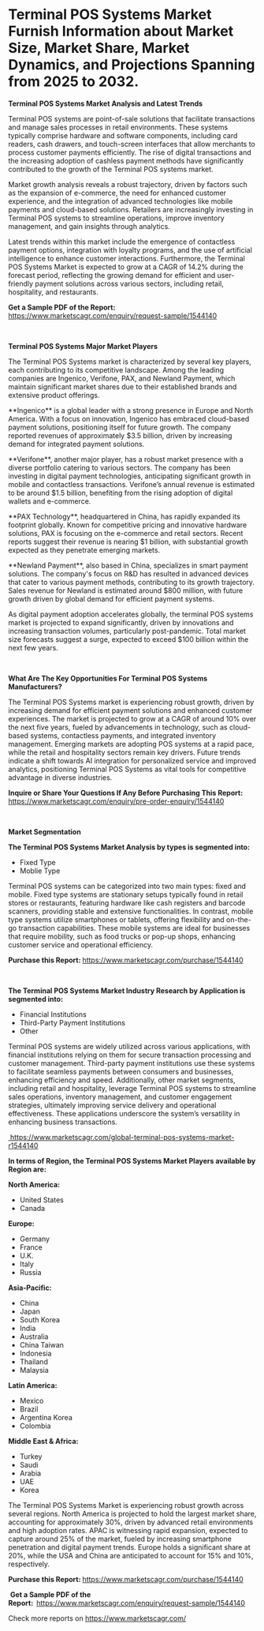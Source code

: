 <p><h1>Terminal POS Systems Market Furnish Information about Market Size, Market Share, Market Dynamics, and Projections Spanning from 2025 to 2032.</h1></p><p><strong>Terminal POS Systems Market Analysis and Latest Trends</strong></p>
<p><p>Terminal POS systems are point-of-sale solutions that facilitate transactions and manage sales processes in retail environments. These systems typically comprise hardware and software components, including card readers, cash drawers, and touch-screen interfaces that allow merchants to process customer payments efficiently. The rise of digital transactions and the increasing adoption of cashless payment methods have significantly contributed to the growth of the Terminal POS systems market.</p><p>Market growth analysis reveals a robust trajectory, driven by factors such as the expansion of e-commerce, the need for enhanced customer experience, and the integration of advanced technologies like mobile payments and cloud-based solutions. Retailers are increasingly investing in Terminal POS systems to streamline operations, improve inventory management, and gain insights through analytics.</p><p>Latest trends within this market include the emergence of contactless payment options, integration with loyalty programs, and the use of artificial intelligence to enhance customer interactions. Furthermore, the Terminal POS Systems Market is expected to grow at a CAGR of 14.2% during the forecast period, reflecting the growing demand for efficient and user-friendly payment solutions across various sectors, including retail, hospitality, and restaurants.</p></p>
<p><strong>Get a Sample PDF of the Report:&nbsp;</strong> <a href="https://www.marketscagr.com/enquiry/request-sample/1544140?utm_campaign=2313&utm_medium=2&utm_source=Github&utm_content=ia&utm_term=10022025&utm_id=terminal-pos-systems">https://www.marketscagr.com/enquiry/request-sample/1544140</a></p>
<p>&nbsp;</p>
<p><strong>Terminal POS Systems Major Market Players</strong></p>
<p><p>The Terminal POS Systems market is characterized by several key players, each contributing to its competitive landscape. Among the leading companies are Ingenico, Verifone, PAX, and Newland Payment, which maintain significant market shares due to their established brands and extensive product offerings.</p><p>**Ingenico** is a global leader with a strong presence in Europe and North America. With a focus on innovation, Ingenico has embraced cloud-based payment solutions, positioning itself for future growth. The company reported revenues of approximately $3.5 billion, driven by increasing demand for integrated payment solutions.</p><p>**Verifone**, another major player, has a robust market presence with a diverse portfolio catering to various sectors. The company has been investing in digital payment technologies, anticipating significant growth in mobile and contactless transactions. Verifone’s annual revenue is estimated to be around $1.5 billion, benefiting from the rising adoption of digital wallets and e-commerce.</p><p>**PAX Technology**, headquartered in China, has rapidly expanded its footprint globally. Known for competitive pricing and innovative hardware solutions, PAX is focusing on the e-commerce and retail sectors. Recent reports suggest their revenue is nearing $1 billion, with substantial growth expected as they penetrate emerging markets.</p><p>**Newland Payment**, also based in China, specializes in smart payment solutions. The company's focus on R&D has resulted in advanced devices that cater to various payment methods, contributing to its growth trajectory. Sales revenue for Newland is estimated around $800 million, with future growth driven by global demand for efficient payment systems.</p><p>As digital payment adoption accelerates globally, the terminal POS systems market is projected to expand significantly, driven by innovations and increasing transaction volumes, particularly post-pandemic. Total market size forecasts suggest a surge, expected to exceed $100 billion within the next few years.</p></p>
<p>&nbsp;</p>
<p><strong>What Are The Key Opportunities For Terminal POS Systems Manufacturers?</strong></p>
<p><p>The Terminal POS Systems market is experiencing robust growth, driven by increasing demand for efficient payment solutions and enhanced customer experiences. The market is projected to grow at a CAGR of around 10% over the next five years, fueled by advancements in technology, such as cloud-based systems, contactless payments, and integrated inventory management. Emerging markets are adopting POS systems at a rapid pace, while the retail and hospitality sectors remain key drivers. Future trends indicate a shift towards AI integration for personalized service and improved analytics, positioning Terminal POS Systems as vital tools for competitive advantage in diverse industries.</p></p>
<p><strong>Inquire or Share Your Questions If Any Before Purchasing This Report:</strong> <a href="https://www.marketscagr.com/enquiry/pre-order-enquiry/1544140?utm_campaign=2313&utm_medium=2&utm_source=Github&utm_content=ia&utm_term=10022025&utm_id=terminal-pos-systems">https://www.marketscagr.com/enquiry/pre-order-enquiry/1544140</a></p>
<p>&nbsp;</p>
<p><strong>Market Segmentation</strong></p>
<p><strong>The Terminal POS Systems Market Analysis by types is segmented into:</strong></p>
<p><ul><li>Fixed Type</li><li>Moblie Type</li></ul></p>
<p><p>Terminal POS systems can be categorized into two main types: fixed and mobile. Fixed type systems are stationary setups typically found in retail stores or restaurants, featuring hardware like cash registers and barcode scanners, providing stable and extensive functionalities. In contrast, mobile type systems utilize smartphones or tablets, offering flexibility and on-the-go transaction capabilities. These mobile systems are ideal for businesses that require mobility, such as food trucks or pop-up shops, enhancing customer service and operational efficiency.</p></p>
<p><strong>Purchase this Report:&nbsp;</strong><a href="https://www.marketscagr.com/purchase/1544140?utm_campaign=2313&utm_medium=2&utm_source=Github&utm_content=ia&utm_term=10022025&utm_id=terminal-pos-systems">https://www.marketscagr.com/purchase/1544140</a></p>
<p>&nbsp;</p>
<p><strong>The Terminal POS Systems Market Industry Research by Application is segmented into:</strong></p>
<p><ul><li>Financial Institutions</li><li>Third-Party Payment Institutions</li><li>Other</li></ul></p>
<p><p>Terminal POS systems are widely utilized across various applications, with financial institutions relying on them for secure transaction processing and customer management. Third-party payment institutions use these systems to facilitate seamless payments between consumers and businesses, enhancing efficiency and speed. Additionally, other market segments, including retail and hospitality, leverage Terminal POS systems to streamline sales operations, inventory management, and customer engagement strategies, ultimately improving service delivery and operational effectiveness. These applications underscore the system’s versatility in enhancing business transactions.</p></p>
<p><a href="https://www.marketscagr.com/global-terminal-pos-systems-market-r1544140?utm_campaign=2313&utm_medium=2&utm_source=Github&utm_content=ia&utm_term=10022025&utm_id=terminal-pos-systems">&nbsp;https://www.marketscagr.com/global-terminal-pos-systems-market-r1544140</a></p>
<p><strong>In terms of Region, the Terminal POS Systems Market Players available by Region are:</strong></p>
<p>
    <p> <strong> North America: </strong>
        <ul>
            <li>United States</li>
            <li>Canada</li>
        </ul>
        </p> 
    <p> <strong> Europe: </strong>
        <ul>
            <li>Germany</li>
            <li>France</li>
            <li>U.K.</li>
            <li>Italy</li>
            <li>Russia</li>
        </ul>
        </p> 
    <p> <strong> Asia-Pacific: </strong>
        <ul>
            <li>China</li>
            <li>Japan</li>
            <li>South Korea</li>
            <li>India</li>
            <li>Australia</li>
            <li>China Taiwan</li>
            <li>Indonesia</li>
            <li>Thailand</li>
            <li>Malaysia</li>
        </ul>
        </p> 
    <p> <strong> Latin America: </strong>
        <ul>
            <li>Mexico</li>
            <li>Brazil</li>
            <li>Argentina Korea</li>
            <li>Colombia</li>
        </ul>
        </p> 
    <p> <strong> Middle East & Africa: </strong>
        <ul>
            <li>Turkey</li>
            <li>Saudi</li>
            <li>Arabia</li>
            <li>UAE</li>
            <li>Korea</li>
        </ul>
    </p>
    </p>
<p><p>The Terminal POS Systems Market is experiencing robust growth across several regions. North America is projected to hold the largest market share, accounting for approximately 30%, driven by advanced retail environments and high adoption rates. APAC is witnessing rapid expansion, expected to capture around 25% of the market, fueled by increasing smartphone penetration and digital payment trends. Europe holds a significant share at 20%, while the USA and China are anticipated to account for 15% and 10%, respectively.</p></p>
<p><strong>Purchase this Report: </strong><a href="https://www.marketscagr.com/purchase/1544140?utm_campaign=2313&utm_medium=2&utm_source=Github&utm_content=ia&utm_term=10022025&utm_id=terminal-pos-systems">https://www.marketscagr.com/purchase/1544140</a></p>
<p>&nbsp;<strong>Get a Sample PDF of the Report:&nbsp;&nbsp;</strong><a href="https://www.marketscagr.com/enquiry/request-sample/1544140?utm_campaign=2313&utm_medium=2&utm_source=Github&utm_content=ia&utm_term=10022025&utm_id=terminal-pos-systems">https://www.marketscagr.com/enquiry/request-sample/1544140</a></p>
<p><strong></strong></p>
<p>Check more reports on <a href="https://www.marketscagr.com/?utm_campaign=2313&utm_medium=2&utm_source=Github&utm_content=ia&utm_term=10022025&utm_id=terminal-pos-systems">https://www.marketscagr.com/</a></p>